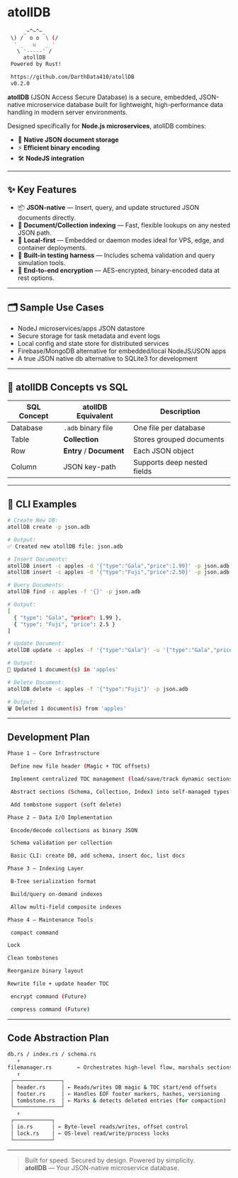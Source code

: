 # atollDB

``` bash
     _~^~^~_
 \) /  o o  \ (/ 
  ' _   u   _ '
   \ '-----' /
     atollDB
 Powered by Rust!

 https://github.com/DarthData410/atollDB
 v0.2.0
```

**atollDB** (JSON Access Secure Database) is a secure, embedded, JSON-native microservice database built for lightweight, high-performance data handling in modern server environments.

Designed specifically for **Node.js microservices**, atollDB combines:

- 🧩 **Native JSON document storage**
- ⚡ **Efficient binary encoding**
- 🛠️ **NodeJS integration**

---

## ✨ Key Features

- 📦 **JSON-native** — Insert, query, and update structured JSON documents directly.
- 🧠 **Document/Collection indexing** — Fast, flexible lookups on any nested JSON path.
- 🧰 **Local-first** — Embedded or daemon modes ideal for VPS, edge, and container deployments.
- 🧪 **Built-in testing harness** — Includes schema validation and query simulation tools.
- 🔐 **End-to-end encryption** — AES-encrypted, binary-encoded data at rest options.

---

## 🗂️ Sample Use Cases

- NodeJ microservices/apps JSON datastore
- Secure storage for task metadata and event logs
- Local config and state store for distributed services
- Firebase/MongoDB alternative for embedded/local NodeJS/JSON apps
- A true JSON native db alternative to SQLite3 for development

---

## 📘 atollDB Concepts vs SQL

| SQL Concept | atollDB Equivalent          | Description                      |
|-------------|---------------------------|----------------------------------|
| Database    | `.adb` binary file      | One file per database            |
| Table       | **Collection**            | Stores grouped documents         |
| Row         | **Entry** / **Document**  | Each JSON object                 |
| Column      | JSON key-path             | Supports deep nested fields      |

---

## 🧪 CLI Examples

```bash
# Create New DB:
atollDB create -p json.adb

# Output:
✅ Created new atollDB file: json.adb
```

```bash
# Insert Documents:
atollDB insert -c apples -d '{"type":"Gala","price":1.99}' -p json.adb
atollDB insert -c apples -d '{"type":"Fuji","price":2.50}' -p json.adb
```

```bash
# Query Documents:
atollDB find -c apples -f '{}' -p json.adb

# Output:
[
  { "type": "Gala", "price": 1.99 },
  { "type": "Fuji", "price": 2.5 }
]
```

```bash
# Update Document:
atollDB update -c apples -f '{"type":"Gala"}' -u '{"type":"Gala","price":2.25}' -p json.adb

# Output:
🔄 Updated 1 document(s) in 'apples'
```

```bash
# Delete Document:
atollDB delete -c apples -f '{"type":"Fuji"}' -p json.adb

# Output:
🗑️ Deleted 1 document(s) from 'apples'
```

---

## Development Plan
```bash
Phase 1 – Core Infrastructure

 Define new file header (Magic + TOC offsets)

 Implement centralized TOC management (load/save/track dynamic sections)

 Abstract sections (Schema, Collection, Index) into self-managed types

 Add tombstone support (soft delete)

Phase 2 – Data I/O Implementation

 Encode/decode collections as binary JSON

 Schema validation per collection

 Basic CLI: create DB, add schema, insert doc, list docs

Phase 3 – Indexing Layer

 B-Tree serialization format

 Build/query on-demand indexes

 Allow multi-field composite indexes

Phase 4 – Maintenance Tools

 compact command

Lock

Clean tombstones

Reorganize binary layout

Rewrite file + update header TOC

 encrypt command (Future)

 compress command (Future)
```
---

## Code Abstraction Plan

```bash
db.rs / index.rs / schema.rs
   ↑
filemanager.rs        ← Orchestrates high-level flow, marshals sections
   ↑
 ┌───────────────┐
 │ header.rs     │ ← Reads/writes DB magic & TOC start/end offsets
 │ footer.rs     │ ← Handles EOF footer markers, hashes, versioning
 │ tombstone.rs  │ ← Marks & detects deleted entries (for compaction)
 └───────────────┘
   ↑
 ┌────────────┐
 │ io.rs      │ ← Byte-level reads/writes, offset control
 │ lock.rs    │ ← OS-level read/write/process locks
 └────────────┘
```
---

> Built for speed. Secured by design. Powered by simplicity.  
> **atollDB** — Your JSON-native microservice database.